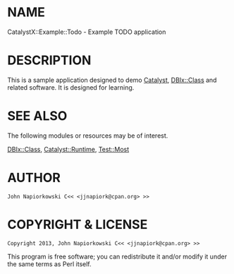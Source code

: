 # NAME

CatalystX::Example::Todo - Example TODO application

# DESCRIPTION

This is a sample application designed to demo [Catalyst](http://search.cpan.org/perldoc?Catalyst), [DBIx::Class](http://search.cpan.org/perldoc?DBIx::Class) and
related software.  It is designed for learning.

# SEE ALSO

The following modules or resources may be of interest.

[DBIx::Class](http://search.cpan.org/perldoc?DBIx::Class), [Catalyst::Runtime](http://search.cpan.org/perldoc?Catalyst::Runtime), [Test::Most](http://search.cpan.org/perldoc?Test::Most)

# AUTHOR

    John Napiorkowski C<< <jjnapiork@cpan.org> >>

# COPYRIGHT & LICENSE

    Copyright 2013, John Napiorkowski C<< <jjnapiork@cpan.org> >>

This program is free software; you can redistribute it and/or modify
it under the same terms as Perl itself.
